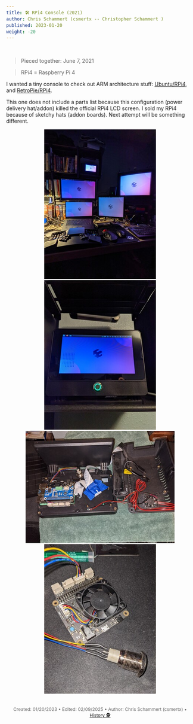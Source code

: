 ```yaml
---
title: 🛠️ RPi4 Console (2021)
author: Chris Schammert (csmertx -- Christopher Schammert )
published: 2023-01-20
weight: -20
---
```


<!-- The content of this website was written by Christopher Schammert aka Chris Schammert -->

<br />

> Pieced together: June 7, 2021

> RPi4 = Raspberry Pi 4

I wanted a tiny console to check out ARM architecture stuff: [Ubuntu/RPi4](/Linux/Devices/rpi4/ubuntu), and [RetroPie/RPi4](/Linux/Devices/rpi4/retropie).

This one does not include a parts list because this configuration (power delivery hat/addon) killed the official RPi4 LCD screen. I sold my RPi4 because of sketchy hats (addon boards). Next attempt will be something different.

<div style="text-align: center;">

![albumimg](/Blog/stuff/images/rpic_all_the_kde.jpg "RPi4 Console - KDE at the desk")
![albumimg](/Blog/stuff/images/rpic_zoom.jpg "RPi4 Console - Up close")
![albumimg](/Blog/stuff/images/rpic_inside.jpg "RPi4 Console - Inside")
![albumimg](/Blog/stuff/images/rpic_soldering.jpg "RPi4 Console - Soldering buttons")
<br />

</div>

<br />

<div style="text-align: center; font-size:12px; color:dimgray">
    Created: 01/20/2023 • Edited: 02/09/2025 • Author: Chris Schammert (csmertx) • 
    <a href="https://github.com/csmertx/csmertx.github.io/commits/main/content/Blog/stuff/2023/rpi4console.md" 
       title="Github.com | csmertx \ csmertx.github.io \ commits \ main \ content \ Blog \ Stuff \ RPi4 Console">
       History 🕵️
    </a>
</div>
